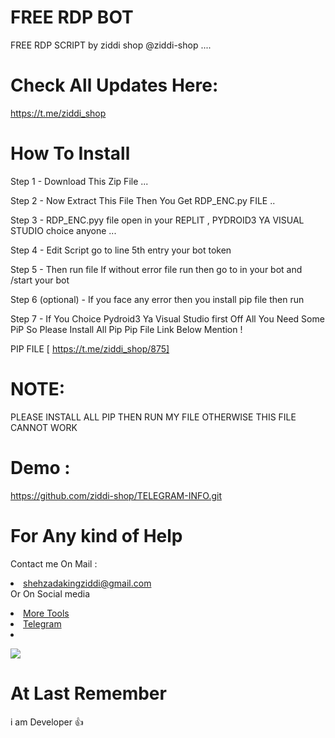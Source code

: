 # FREE RDP BOT  

FREE  RDP SCRIPT by  ziddi shop @ziddi-shop ....




# Check All Updates Here: 
https://t.me/ziddi_shop




# How To Install 

Step 1 - Download This Zip File ...

Step 2 -  Now Extract This File Then You Get RDP_ENC.py FILE ..

Step 3 - RDP_ENC.pyy file open in your REPLIT , PYDROID3 YA VISUAL STUDIO choice anyone ...

Step 4 - Edit Script go to line 5th entry your bot token

Step 5 - Then run file If without error file run then go to in your bot and /start  your bot

Step 6 (optional) - If you face any error then you install pip file then run 

Step 7 - If You Choice Pydroid3 Ya Visual Studio first Off All You Need Some PiP So Please Install All Pip Pip File Link Below Mention !

  PIP FILE [ https://t.me/ziddi_shop/875]

 # NOTE:
 PLEASE INSTALL ALL PIP THEN RUN MY  FILE OTHERWISE THIS FILE CANNOT WORK



# Demo : 
https://github.com/ziddi-shop/TELEGRAM-INFO.git

# For Any kind of Help 


Contact me On Mail      :  <li>shehzadakingziddi@gmail.com   </li> 
Or On Social media 
  <li>
<a href="https://t.me/ziddi_shop"> 
More Tools </a>
 </li> <li>
  <a href="https://t.me/ziddi_beatz1"> 
Telegram  </a> </li> <li>


<a href="https://www.buymeacoffee.com/theofficialvkr"><img src="https://img.buymeacoffee.com/button-api/?text=Buy me a coffee&emoji=&slug=theofficialvkr&button_colour=BD5FFF&font_colour=ffffff&font_family=Cookie&outline_colour=000000&coffee_colour=FFDD00"></a>
</li> 

# At Last Remember 

i am Developer 👍
